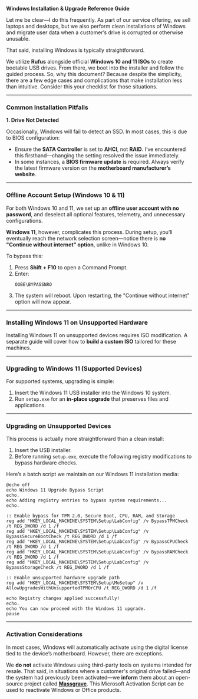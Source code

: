 **Windows Installation & Upgrade Reference Guide**

Let me be clear—I do this frequently. As part of our service offering, we sell laptops and desktops, but we also perform clean installations of Windows and migrate user data when a customer’s drive is corrupted or otherwise unusable.

That said, installing Windows is typically straightforward.

We utilize **Rufus** alongside official **Windows 10 and 11 ISOs** to create bootable USB drives. From there, we boot into the installer and follow the guided process. So, why this document? Because despite the simplicity, there are a few edge cases and complications that make installation less than intuitive. Consider this your checklist for those situations.

---

### Common Installation Pitfalls

**1. Drive Not Detected**

Occasionally, Windows will fail to detect an SSD. In most cases, this is due to BIOS configuration:

- Ensure the **SATA Controller** is set to **AHCI**, not **RAID**. I’ve encountered this firsthand—changing the setting resolved the issue immediately.
- In some instances, a **BIOS firmware update** is required. Always verify the latest firmware version on the **motherboard manufacturer’s website**.

---

### Offline Account Setup (Windows 10 & 11)

For both Windows 10 and 11, we set up an **offline user account with no password**, and deselect all optional features, telemetry, and unnecessary configurations.

**Windows 11**, however, complicates this process. During setup, you’ll eventually reach the network selection screen—notice there is **no "Continue without internet" option**, unlike in Windows 10.

To bypass this:

1. Press **Shift + F10** to open a Command Prompt.
2. Enter:
   ```
   OOBE\BYPASSNRO
   ```
3. The system will reboot. Upon restarting, the "Continue without internet" option will now appear.

---

### Installing Windows 11 on Unsupported Hardware

Installing Windows 11 on unsupported devices requires ISO modification. A separate guide will cover how to **build a custom ISO** tailored for these machines.

---

### Upgrading to Windows 11 (Supported Devices)

For supported systems, upgrading is simple:

1. Insert the Windows 11 USB installer into the Windows 10 system.
2. Run `setup.exe` for an **in-place upgrade** that preserves files and applications.

---

### Upgrading on Unsupported Devices

This process is actually more straightforward than a clean install:

1. Insert the USB installer.
2. Before running `setup.exe`, execute the following registry modifications to bypass hardware checks.

Here’s a batch script we maintain on our Windows 11 installation media:

```batch
@echo off
echo Windows 11 Upgrade Bypass Script
echo.
echo Adding registry entries to bypass system requirements...
echo.

:: Enable bypass for TPM 2.0, Secure Boot, CPU, RAM, and Storage
reg add "HKEY_LOCAL_MACHINE\SYSTEM\Setup\LabConfig" /v BypassTPMCheck /t REG_DWORD /d 1 /f
reg add "HKEY_LOCAL_MACHINE\SYSTEM\Setup\LabConfig" /v BypassSecureBootCheck /t REG_DWORD /d 1 /f
reg add "HKEY_LOCAL_MACHINE\SYSTEM\Setup\LabConfig" /v BypassCPUCheck /t REG_DWORD /d 1 /f
reg add "HKEY_LOCAL_MACHINE\SYSTEM\Setup\LabConfig" /v BypassRAMCheck /t REG_DWORD /d 1 /f
reg add "HKEY_LOCAL_MACHINE\SYSTEM\Setup\LabConfig" /v BypassStorageCheck /t REG_DWORD /d 1 /f

:: Enable unsupported hardware upgrade path
reg add "HKEY_LOCAL_MACHINE\SYSTEM\Setup\MoSetup" /v AllowUpgradesWithUnsupportedTPMOrCPU /t REG_DWORD /d 1 /f

echo Registry changes applied successfully!
echo.
echo You can now proceed with the Windows 11 upgrade.
pause
```

---

### Activation Considerations

In most cases, Windows will automatically activate using the digital license tied to the device’s motherboard. However, there are exceptions.

We **do not** activate Windows using third-party tools on systems intended for resale. That said, in situations where a customer's original drive failed—and the system had previously been activated—we **inform** them about an open-source project called [**Massgrave**](https://massgrave.dev/). This Microsoft Activation Script can be used to reactivate Windows or Office products.